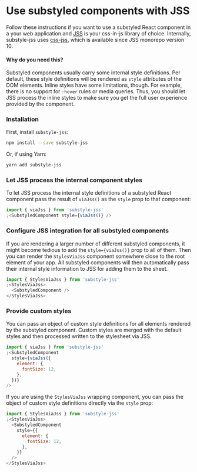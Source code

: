 # Use substyled components with JSS

Follow these instructions if you want to use a substyled React component in a your web application and [JSS](https://github.com/cssinjs/jss) is your css-in-js library of choice. Internally, substyle-jss uses [css-jss](https://github.com/cssinjs/jss/tree/master/packages/css-jss), which is available since JSS monorepo version 10.

#### Why do you need this?

Substyled components usually carry some internal style definitions. Per default, these style definitions will be rendered as `style` attributes of the DOM elements. Inline styles have some limitations, though. For example, there is no support for `:hover` rules or media queries. Thus, you should let JSS process the inline styles to make sure you get the full user experience provided by the component.

### Installation

First, install `substyle-jss`:

```bash
npm install --save substyle-jss
```

Or, if using Yarn:

```bash
yarn add substyle-jss
```

### Let JSS process the internal component styles

To let JSS process the internal style definitions of a substyled React component pass the result of `viaJss()` as the `style` prop to that component:

```javascript
import { viaJss } from 'substyle-jss'
;<SubstyledComponent style={viaJss()} />
```

### Configure JSS integration for all substyled components

If you are rendering a larger number of different substyled components, it might become tedious to add the `style={viaJss()}` prop to all of them. Then you can render the `StylesViaJss` component somewhere close to the root element of your app. All substyled components will then automatically pass their internal style information to JSS for adding them to the sheet.

```javascript
import { StylesViaJss } from 'substyle-jss'
;<StylesViaJss>
  <SubstyledComponent />
</StylesViaJss>
```

### Provide custom styles

You can pass an object of custom style definitions for all elements rendered by the substyled component. Custom styles are merged with the default styles and then processed written to the stylesheet via JSS.

```javascript
import { viaJss } from 'substyle-jss'
;<SubstyledComponent
  style={viaJss({
    element: {
      fontSize: 12,
    },
  })}
/>
```

If you are using the `StylesViaJss` wrapping component, you can pass the object of custom style definitions directly via the `style` prop:

```javascript
import { StylesViaJss } from 'substyle-jss'
;<StylesViaJss>
  <SubstyledComponent
    style={{
      element: {
        fontSize: 12,
      },
    }}
  />
</StylesViaJss>
```
